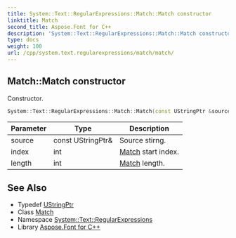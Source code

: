 ```yaml
---
title: System::Text::RegularExpressions::Match::Match constructor
linktitle: Match
second_title: Aspose.Font for C++
description: 'System::Text::RegularExpressions::Match::Match constructor. Constructor in C++.'
type: docs
weight: 100
url: /cpp/system.text.regularexpressions/match/match/
---
```

## Match::Match constructor


Constructor.

```cpp
System::Text::RegularExpressions::Match::Match(const UStringPtr &source, int index, int length)
```


| Parameter | Type | Description |
| --- | --- | --- |
| source | const UStringPtr\& | Source stirng. |
| index | int | [Match](../) start index. |
| length | int | [Match](../) length. |

## See Also

* Typedef [UStringPtr](../../ustringptr/)
* Class [Match](../)
* Namespace [System::Text::RegularExpressions](../../)
* Library [Aspose.Font for C++](../../../)
